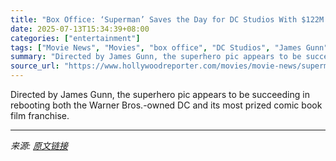 ```yaml
---
title: "Box Office: ‘Superman’ Saves the Day for DC Studios With $122M Domestic Opening, $217M Globally"
date: 2025-07-13T15:34:39+08:00
categories: ["entertainment"]
tags: ["Movie News", "Movies", "box office", "DC Studios", "James Gunn", "Nicholas Hoult", "Rachel Brosnahan", "superman"]
summary: "Directed by James Gunn, the superhero pic appears to be succeeding in rebooting both the Warner Bros.-owned DC and its most prized comic book film franchise."
source_url: "https://www.hollywoodreporter.com/movies/movie-news/superman-box-office-opening-1236312672/"
---
```


Directed by James Gunn, the superhero pic appears to be succeeding in rebooting both the Warner Bros.-owned DC and its most prized comic book film franchise.

---

*来源: [原文链接](https://www.hollywoodreporter.com/movies/movie-news/superman-box-office-opening-1236312672/)*
